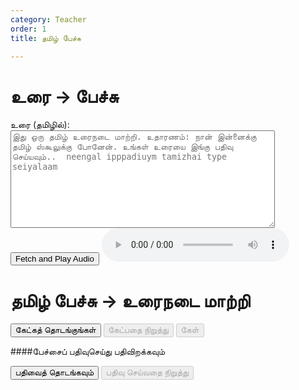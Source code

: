 ```yaml
---
category: Teacher
order: 1
title: தமிழ் பேச்சு

---
```

<script src="{{ site.baseurl }}/scripts/track.js">tracker();</script>
<!-- Transliteration and Speech Synthesis Section  using https://inputtools.google.com/request?text=vanakkam&itc=ta-t-i0-und&oe=utf-8   -->
<h1>உரை ->  பேச்சு</h1>
 <label for="text-to-speak">உரை (தமிழில்):</label><br>
<textarea id="text-to-speak" rows="10" cols="50" placeholder="இது ஒரு தமிழ் உரைநடை மாற்றி. உதாரணம்: நான் இன்னைக்கு தமிழ் ஸ்கூலுக்கு போனேன். உங்கள் உரையை இங்கு பதிவு செய்யவும்..  neengal ipppadiuym tamizhai type seiyalaam  "></textarea><br>
<!-- <button onclick="speakText()">Speak</button> -->
<button id="playAudioBtn">Fetch and Play Audio</button>
<audio id="audioPlayer" controls></audio>

<script>
    // on enter in textarea, convert the word if it is in english to tamil using google input tools api
    document.getElementById('text-to-speak').addEventListener('keydown', function(event) {
        if (event.key === 'Enter' && !event.shiftKey) {
            event.preventDefault(); // Prevent newline insertion
            word = this.value.trim();
            if(word.length === 0){
                return;
            }
            const url = `https://inputtools.google.com/request?text=${encodeURIComponent(word)}&itc=ta-t-i0-und&oe=utf-8`;
            fetch(url)
                .then(response => response.json())
                .then(data => {
                    if (data[0] === 'SUCCESS') {
                        const tamilText = data[1][0][1][0];
                        this.value = tamilText; // Replace the textarea content with Tamil text
                    } else {
                        console.error('Error fetching transliteration:', data);
                    }
                })
                .catch(error => console.error('Error:', error));
        }
    });
</script>

<script src="{{ site.baseurl }}/scripts/speech.js"></script>
<h1>தமிழ் பேச்சு -> உரைநடை மாற்றி</h1>
<button id="start-btn">கேட்கத் தொடங்குங்கள்</button>
<button id="stop-btn" disabled>கேட்பதை நிறுத்து</button>
<button id="play-btn" disabled>கேள்</button>
<div id="audio-link"></div>
<p id="transcription"></p>

<script>
    // Check if the browser supports the Web Speech API
    document.getElementById('playAudioBtn').addEventListener('click',speak);
    if (!('webkitSpeechRecognition' in window)) {
            alert('Sorry, your browser does not support speech recognition.');
    } else {
        window.SpeechRecognition = window.SpeechRecognition || window.webkitSpeechRecognition;
        const recognition = new SpeechRecognition();
        let mediaRecorder;
        let audioChunks = [];
        let audioBlob;
        recognition.lang = 'ta';   
        recognition.continuous = true; // Keep recognizing speech continuously
        recognition.interimResults = true; // Show interim results
        const startBtn = document.getElementById('start-btn');
        const stopBtn = document.getElementById('stop-btn');
        const playBtn = document.getElementById('play-btn');
        const transcription = document.getElementById('transcription');
        startBtn.addEventListener('click',async () => {
            recognition.start(); // Start the speech recognition
            startBtn.disabled = true;
            stopBtn.disabled = false;
            playBtn.disabled=true;
            try {
                const stream = await navigator.mediaDevices.getUserMedia({ audio: true });
                mediaRecorder = new MediaRecorder(stream);
                mediaRecorder.ondataavailable = (event) => {
                    audioChunks.push(event.data);
                };
                mediaRecorder.onstop = () => {
                    audioBlob = new Blob(audioChunks, { type: 'audio/wav' });
                    const audioURL = URL.createObjectURL(audioBlob);
                    console.log('Audio URL:', audioURL);
                    // Clear chunks for the next recording
                    audioChunks = [];
                };
                mediaRecorder.start();
                console.log('Audio recording started');
            } catch (error) {
                console.error('Error accessing microphone:', error);
            }
        });

        stopBtn.addEventListener('click', () => {
            recognition.stop(); // Stop the speech recognition
            startBtn.disabled = false;
            stopBtn.disabled = true;
            playBtn.disabled=false;
            if (mediaRecorder) {
                mediaRecorder.stop();
                console.log('Audio recording stopped');
            }
        });

        recognition.onresult = (event) => {
            let interimTranscript = '';
            let finalTranscript = '';
            for (let i = 0; i < event.results.length; i++) {
                const transcript = event.results[i][0].transcript;
                if (event.results[i].isFinal) {
                    finalTranscript += transcript;
                } else {
                    interimTranscript += transcript;
                }
            }
            transcription.innerHTML = `<strong>Final:</strong> ${finalTranscript}<br><strong>Interim:</strong> ${interimTranscript}`;
        };

        recognition.onerror = (event) => {
            console.error('Speech recognition error detected: ' + event.error);
        };

        recognition.onend = () => {
            startBtn.disabled = false;
            stopBtn.disabled = true;
        };

        playBtn.addEventListener('click',()=>{
            const audioURL = URL.createObjectURL(audioBlob);
            console.log('Audio URL:', audioURL);
            // Play or download the audio
            const audio = new Audio(audioURL);
            audio.play();
        });
    }
</script>

####பேச்சைப் பதிவுசெய்து பதிவிறக்கவும்
<script src="https://cdnjs.cloudflare.com/ajax/libs/jszip/3.7.1/jszip.min.js"></script>
<button id="speechStartButton">பதிவைத் தொடங்கவும்</button>
<button id="speechStopButton" disabled>பதிவு செய்வதை நிறுத்து</button>
<a id="speechDownloadLink" style="display:none;">பதிவிறக்கவும்</a>
<div id="tracker"></div>
<script src="{{ site.baseurl }}/scripts/recorder.js"></script>


